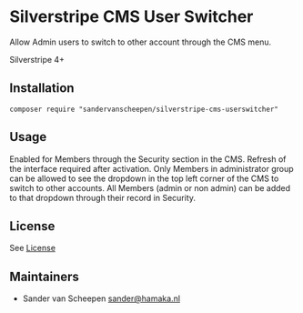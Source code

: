 # Silverstripe CMS User Switcher

Allow Admin users to switch to other account through the CMS menu.

Silverstripe 4+

## Installation
```
composer require "sandervanscheepen/silverstripe-cms-userswitcher"
```

## Usage
Enabled for Members through the Security section in the CMS. Refresh of the interface required after activation.
Only Members in administrator group can be allowed to see the dropdown in the top left corner of the CMS to switch to other accounts.
All Members (admin or non admin) can be added to that dropdown through their record in Security.

## License
See [License](license.md)

## Maintainers
 * Sander van Scheepen <sander@hamaka.nl>
